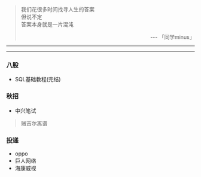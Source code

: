 > 我们花很多时间找寻人生的答案<br>但说不定<br>答案本身就是一片混沌<br>
>
> <p style="text-align:right">  ---  「同学minus」</p>
-----------

----------
### 八股
- SQL基础教程(完结)

### 秋招
- 中兴笔试
> 贼吉尔离谱

### 投递
- oppo 
- 巨人网络
- 海康威视